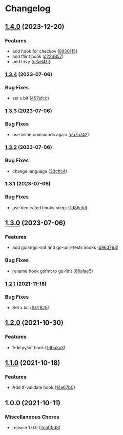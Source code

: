 # Changelog

## [1.4.0](https://www.github.com/soerenschneider/pre-commit-hooks/compare/v1.3.4...v1.4.0) (2023-12-20)


### Features

* add hook for checkov ([8930115](https://www.github.com/soerenschneider/pre-commit-hooks/commit/8930115c6dd5d2bcc216cc79150089010f9dab64))
* add tflint hook ([c224857](https://www.github.com/soerenschneider/pre-commit-hooks/commit/c224857d82e5912322b03b7951621804f92dbf76))
* add trivy ([c3a641f](https://www.github.com/soerenschneider/pre-commit-hooks/commit/c3a641f7364454aa29a1698530bea882ac64515b))

### [1.3.4](https://www.github.com/soerenschneider/pre-commit-hooks/compare/v1.3.3...v1.3.4) (2023-07-06)


### Bug Fixes

* set x bit ([497afcd](https://www.github.com/soerenschneider/pre-commit-hooks/commit/497afcd108e24c45afc7b8fe23ff7d180bc02c9d))

### [1.3.3](https://www.github.com/soerenschneider/pre-commit-hooks/compare/v1.3.2...v1.3.3) (2023-07-06)


### Bug Fixes

* use inline commands again ([cb7b742](https://www.github.com/soerenschneider/pre-commit-hooks/commit/cb7b742764829364de3f78268bb907fa63c22db9))

### [1.3.2](https://www.github.com/soerenschneider/pre-commit-hooks/compare/v1.3.1...v1.3.2) (2023-07-06)


### Bug Fixes

* change language ([3dcffc4](https://www.github.com/soerenschneider/pre-commit-hooks/commit/3dcffc45bcd4e2ed690e0e6cf9752f9bc8407c48))

### [1.3.1](https://www.github.com/soerenschneider/pre-commit-hooks/compare/v1.3.0...v1.3.1) (2023-07-06)


### Bug Fixes

* use dedicated hooks script ([1d85cfd](https://www.github.com/soerenschneider/pre-commit-hooks/commit/1d85cfd642b8302b89e156e86de694f4bf03e478))

## [1.3.0](https://www.github.com/soerenschneider/pre-commit-hooks/compare/v1.2.1...v1.3.0) (2023-07-06)


### Features

* add golangci-lint and go-unit-tests hooks ([d963793](https://www.github.com/soerenschneider/pre-commit-hooks/commit/d9637932d0d4c1774631b322a1e06b8675a2cb1e))


### Bug Fixes

* rename hook gofmt to go-fmt ([68afae5](https://www.github.com/soerenschneider/pre-commit-hooks/commit/68afae52afe6a1df708dae5944b4d3be91964a00))

### [1.2.1](https://www.github.com/soerenschneider/pre-commit-hooks/compare/v1.2.0...v1.2.1) (2021-11-18)


### Bug Fixes

* Set x bit ([f07f825](https://www.github.com/soerenschneider/pre-commit-hooks/commit/f07f825469fb6f272668366214548a0278059bcf))

## [1.2.0](https://www.github.com/soerenschneider/pre-commit-hooks/compare/v1.1.0...v1.2.0) (2021-10-30)


### Features

* Add pylint hook ([16ba5c3](https://www.github.com/soerenschneider/pre-commit-hooks/commit/16ba5c3eddc0111bd967a4be05ade0e33d1ffc08))

## [1.1.0](https://www.github.com/soerenschneider/pre-commit-hooks/compare/v1.0.0...v1.1.0) (2021-10-18)


### Features

* Add tf-validate hook ([14e67b0](https://www.github.com/soerenschneider/pre-commit-hooks/commit/14e67b03db3abb54a48cf6c67d78e25c983cc5a5))

## 1.0.0 (2021-10-11)


### Miscellaneous Chores

* release 1.0.0 ([2d500d8](https://www.github.com/soerenschneider/pre-commit-hooks/commit/2d500d8c25b1ad5a28c9183fad561b98c9691612))
